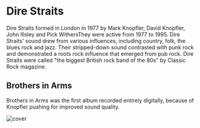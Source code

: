 # Dire Straits

Dire Straits formed in London in 1977 by Mark Knopfler, David Knopfler, John Illsley and Pick WithersThey were active from 1977 to 1995. Dire Straits' sound drew from various influences, including country, folk, the blues rock and jazz. Their stripped-down sound contrasted with punk rock and demonstrated a roots rock influence that emerged from pub rock. Dire Straits were called "the biggest British rock band of the 80s" by Classic Rock magazine.

## Brothers in Arms
Brothers in Arms was the first album recorded entirely digitally, because of Knopfler pushing for improved sound quality.

![cover](https://upload.wikimedia.org/wikipedia/en/1/13/PinkFloydWallCoverOriginalNoText.jpg)
